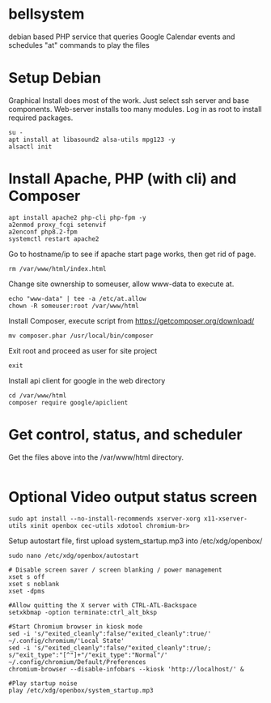 # bellsystem
debian based PHP service that queries Google Calendar events and schedules "at" commands to play the files



# Setup Debian
Graphical Install does most of the work.  Just select ssh server and base components.  Web-server installs too many modules.
Log in as root to install required packages.
```
su -
apt install at libasound2 alsa-utils mpg123 -y 
alsactl init
```

# Install Apache, PHP (with cli) and Composer
```
apt install apache2 php-cli php-fpm -y
a2enmod proxy_fcgi setenvif
a2enconf php8.2-fpm
systemctl restart apache2
```

Go to hostname/ip to see if apache start page works, then get rid of page.
```
rm /var/www/html/index.html
```

Change site ownership to someuser, allow www-data to execute at.
```
echo "www-data" | tee -a /etc/at.allow
chown -R someuser:root /var/www/html
```


Install Composer, execute script from https://getcomposer.org/download/
```
mv composer.phar /usr/local/bin/composer
```

Exit root and proceed as user for site project
```
exit
```

Install api client for google in the web directory
```
cd /var/www/html
composer require google/apiclient
```


# Get control, status, and scheduler
Get the files above into the /var/www/html directory.
```

```


# Optional Video output status screen
```
sudo apt install --no-install-recommends xserver-xorg x11-xserver-utils xinit openbox cec-utils xdotool chromium-br>
```
Setup autostart file, first upload system_startup.mp3 into /etc/xdg/openbox/
```
sudo nano /etc/xdg/openbox/autostart
```
```
# Disable screen saver / screen blanking / power management
xset s off
xset s noblank
xset -dpms

#Allow quitting the X server with CTRL-ATL-Backspace
setxkbmap -option terminate:ctrl_alt_bksp

#Start Chromium browser in kiosk mode
sed -i 's/"exited_cleanly":false/"exited_cleanly":true/' ~/.config/chromium/'Local State'
sed -i 's/"exited_cleanly":false/"exited_cleanly":true/; s/"exit_type":"[^"]+"/"exit_type":"Normal"/' ~/.config/chromium/Default/Preferences
chromium-browser --disable-infobars --kiosk 'http://localhost/' &

#Play startup noise
play /etc/xdg/openbox/system_startup.mp3
```
